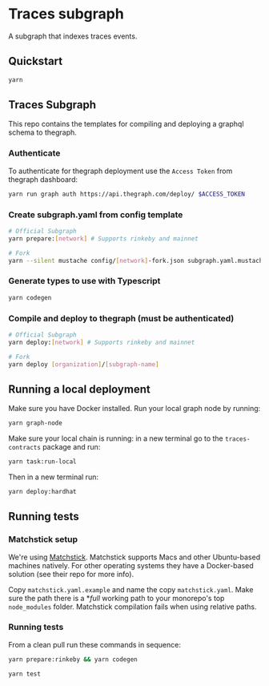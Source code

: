 # Traces subgraph

A subgraph that indexes traces events.

## Quickstart

```sh
yarn
```

## Traces Subgraph

This repo contains the templates for compiling and deploying a graphql schema to thegraph.

### Authenticate

To authenticate for thegraph deployment use the `Access Token` from thegraph dashboard:

```sh
yarn run graph auth https://api.thegraph.com/deploy/ $ACCESS_TOKEN
```

### Create subgraph.yaml from config template

```sh
# Official Subgraph
yarn prepare:[network] # Supports rinkeby and mainnet

# Fork
yarn --silent mustache config/[network]-fork.json subgraph.yaml.mustache > subgraph.yaml
```

### Generate types to use with Typescript

```sh
yarn codegen
```

### Compile and deploy to thegraph (must be authenticated)

```sh
# Official Subgraph
yarn deploy:[network] # Supports rinkeby and mainnet

# Fork
yarn deploy [organization]/[subgraph-name]
```

## Running a local deployment

Make sure you have Docker installed.
Run your local graph node by running:

```sh
yarn graph-node
```

Make sure your local chain is running: in a new terminal go to the `traces-contracts` package and run:

```sh
yarn task:run-local
```

Then in a new terminal run:

```sh
yarn deploy:hardhat
```

## Running tests

### Matchstick setup

We're using [Matchstick](https://github.com/LimeChain/matchstick). Matchstick supports Macs and other Ubuntu-based machines natively. For other operating systems they have a Docker-based solution (see their repo for more info).

Copy `matchstick.yaml.example` and name the copy `matchstick.yaml`. Make sure the path there is a \*_full_ working path to your monorepo's top `node_modules` folder. Matchstick compilation fails when using relative paths.

### Running tests

From a clean pull run these commands in sequence:

```sh
yarn prepare:rinkeby && yarn codegen

yarn test
```
